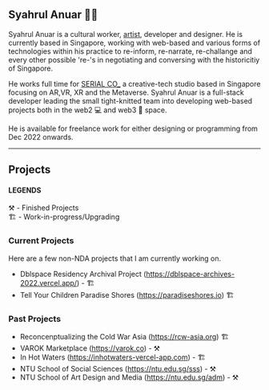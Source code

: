 ## Syahrul Anuar 👋🏾

Syahrul Anuar is a cultural worker, [artist](https://syahrulanuar.org), developer and designer. He is currently based in Singapore, working with web-based and various forms of technologies within his practice to re-inform, re-narrate, re-challange and every other possible 're-'s in negotiating and conversing with the historicitiy of Singapore.

He works full time for [SERIAL CO_](https://serial.sg) a creative-tech studio based in Singapore focusing on AR,VR, XR and the Metaverse. Syahrul Anuar is a full-stack developer leading the small tight-knitted team into developing web-based projects both in the web2 💻 and web3 🔮 space.

He is available for freelance work for either designing or programming from Dec 2022 onwards.

---

## Projects

#### LEGENDS
⚒️  - Finished Projects  
🏗️ - Work-in-progress/Upgrading

### Current Projects
Here are a few non-NDA projects that I am currently working on.

- Dblspace Residency Archival Project (https://dblspace-archives-2022.vercel.app/) - 🏗️
- Tell Your Children Paradise Shores (https://paradiseshores.io) 🏗️

### Past Projects
- Reconcenptualizing the Cold War Asia (https://rcw-asia.org) 🏗️
- VAROK Marketplace (https://varok.co) - ⚒️
- In Hot Waters (https://inhotwaters-vercel-app.com) - 🏗️
- NTU School of Social Sciences (https://ntu.edu.sg/sss) - ⚒️
- NTU School of Art Design and Media (https://ntu.edu.sg/adm) -  ⚒️
